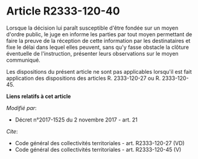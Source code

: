 # Article R2333-120-40

Lorsque la décision lui paraît susceptible d'être fondée sur un moyen d'ordre public, le juge en informe les parties par tout
moyen permettant de faire la preuve de la réception de cette information par les destinataires et fixe le délai dans lequel
elles peuvent, sans qu'y fasse obstacle la clôture éventuelle de l'instruction, présenter leurs observations sur le moyen
communiqué. 

Les dispositions du présent article ne sont pas applicables lorsqu'il est fait application des dispositions des articles R.
2333-120-27 ou R. 2333-120-45.

**Liens relatifs à cet article**

_Modifié par_:

  - Décret n°2017-1525 du 2 novembre 2017 - art. 21

_Cite_:

  - Code général des collectivités territoriales - art. R2333-120-27 (VD)
  - Code général des collectivités territoriales - art. R2333-120-45 (V)
